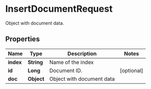 

# InsertDocumentRequest

Object with document data. 
## Properties

Name | Type | Description | Notes
------------ | ------------- | ------------- | -------------
**index** | **String** | Name of the index | 
**id** | **Long** | Document ID.  |  [optional]
**doc** | **Object** | Object with document data  | 



